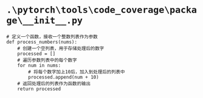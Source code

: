 # `.\pytorch\tools\code_coverage\package\__init__.py`

```
# 定义一个函数，接收一个整数列表作为参数
def process_numbers(nums):
    # 创建一个空列表，用于存储处理后的数字
    processed = []
    # 遍历参数列表中的每个数字
    for num in nums:
        # 将每个数字加上10后，加入到处理后的列表中
        processed.append(num + 10)
    # 返回处理后的列表作为函数的输出
    return processed
```